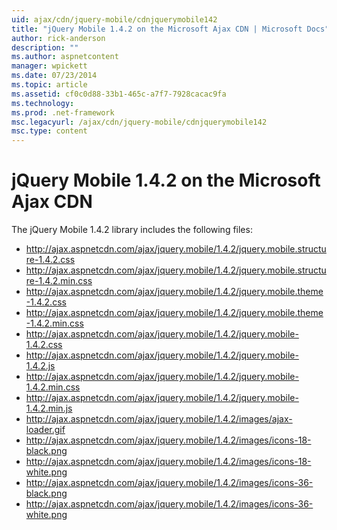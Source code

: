 ```yaml
---
uid: ajax/cdn/jquery-mobile/cdnjquerymobile142
title: "jQuery Mobile 1.4.2 on the Microsoft Ajax CDN | Microsoft Docs"
author: rick-anderson
description: ""
ms.author: aspnetcontent
manager: wpickett
ms.date: 07/23/2014
ms.topic: article
ms.assetid: cf0c0d88-33b1-465c-a7f7-7928cacac9fa
ms.technology: 
ms.prod: .net-framework
msc.legacyurl: /ajax/cdn/jquery-mobile/cdnjquerymobile142
msc.type: content
---
```

jQuery Mobile 1.4.2 on the Microsoft Ajax CDN
====================
The jQuery Mobile 1.4.2 library includes the following files:

- http://ajax.aspnetcdn.com/ajax/jquery.mobile/1.4.2/jquery.mobile.structure-1.4.2.css
- http://ajax.aspnetcdn.com/ajax/jquery.mobile/1.4.2/jquery.mobile.structure-1.4.2.min.css
- http://ajax.aspnetcdn.com/ajax/jquery.mobile/1.4.2/jquery.mobile.theme-1.4.2.css
- http://ajax.aspnetcdn.com/ajax/jquery.mobile/1.4.2/jquery.mobile.theme-1.4.2.min.css
- http://ajax.aspnetcdn.com/ajax/jquery.mobile/1.4.2/jquery.mobile-1.4.2.css
- http://ajax.aspnetcdn.com/ajax/jquery.mobile/1.4.2/jquery.mobile-1.4.2.js
- http://ajax.aspnetcdn.com/ajax/jquery.mobile/1.4.2/jquery.mobile-1.4.2.min.css
- http://ajax.aspnetcdn.com/ajax/jquery.mobile/1.4.2/jquery.mobile-1.4.2.min.js
- http://ajax.aspnetcdn.com/ajax/jquery.mobile/1.4.2/images/ajax-loader.gif
- http://ajax.aspnetcdn.com/ajax/jquery.mobile/1.4.2/images/icons-18-black.png
- http://ajax.aspnetcdn.com/ajax/jquery.mobile/1.4.2/images/icons-18-white.png
- http://ajax.aspnetcdn.com/ajax/jquery.mobile/1.4.2/images/icons-36-black.png
- http://ajax.aspnetcdn.com/ajax/jquery.mobile/1.4.2/images/icons-36-white.png
